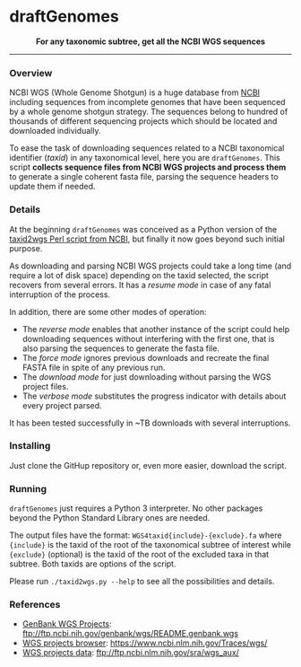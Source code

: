 # draftGenomes
<p align="center"><b>For any taxonomic subtree, get all the NCBI WGS sequences</b>
</p> 

____
### Overview

NCBI WGS (Whole Genome Shotgun) is a huge database from [NCBI](https://www.ncbi.nlm.nih.gov/) including sequences from incomplete genomes that have been sequenced by a whole genome shotgun strategy. The sequences belong to hundred of thousands of different sequencing projects which should be located and downloaded individually. 

To ease the task of downloading sequences related to a NCBI taxonomical identifier (_taxid_) in any taxonomical level, here you are `draftGenomes`. This script **collects sequence files from NCBI WGS projects and process them** to generate a single coherent fasta file, parsing the sequence headers to update them if needed. 

### Details

At the beginning `draftGenomes` was conceived as a Python version of the [taxid2wgs Perl script from NCBI](ftp://ftp.ncbi.nlm.nih.gov/blast/WGS_TOOLS/README_BLASTWGS.txt), but finally it now goes beyond such initial purpose.

As downloading and parsing NCBI WGS projects could take a long time (and require a lot of disk space) depending on the taxid selected, the script recovers from several errors. It has a _resume mode_ in case of any fatal interruption of the process. 

In addition, there are some other modes of operation:
   * The _reverse mode_ enables that another instance of the script could help downloading sequences without interfering with the first one, that is also parsing the sequences to generate the fasta file.
   * The _force mode_ ignores previous downloads and recreate the final FASTA file in spite of any previous run.
   * The _download mode_ for just downloading without parsing the WGS project files.
   * The _verbose mode_ substitutes the progress indicator with details about every project parsed.

It has been tested successfully in ~TB downloads with several interruptions.

### Installing

Just clone the GitHup repository or, even more easier, download the script. 

### Running

`draftGenomes` just requires a Python 3 interpreter. No other packages beyond the Python Standard Library ones are needed.

The output files have the format: `WGS4taxid{include}-{exclude}.fa` where `{include}` is the taxid of the root of the taxonomical subtree of interest while `{exclude}` (optional) is the taxid of the root of the excluded taxa in that subtree. Both taxids are options of the script. 

Please run `./taxid2wgs.py --help` to see all the possibilities and details.

### References

* [GenBank WGS Projects](ftp://ftp.ncbi.nih.gov/genbank/wgs/README.genbank.wgs): ftp://ftp.ncbi.nih.gov/genbank/wgs/README.genbank.wgs
* [WGS projects browser](https://www.ncbi.nlm.nih.gov/Traces/wgs/): https://www.ncbi.nlm.nih.gov/Traces/wgs/
* [WGS projects data](ftp://ftp.ncbi.nlm.nih.gov/sra/wgs_aux/): ftp://ftp.ncbi.nlm.nih.gov/sra/wgs_aux/
